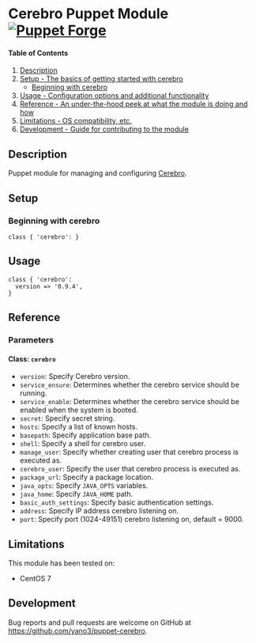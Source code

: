 # Cerebro Puppet Module [![Puppet Forge](https://img.shields.io/puppetforge/v/yano3/cerebro.svg?style=flat-square)](https://forge.puppet.com/yano3/cerebro)

#### Table of Contents

1. [Description](#description)
1. [Setup - The basics of getting started with cerebro](#setup)
    * [Beginning with cerebro](#beginning-with-cerebro)
1. [Usage - Configuration options and additional functionality](#usage)
1. [Reference - An under-the-hood peek at what the module is doing and how](#reference)
1. [Limitations - OS compatibility, etc.](#limitations)
1. [Development - Guide for contributing to the module](#development)

## Description

Puppet module for managing and configuring [Cerebro](https://github.com/lmenezes/cerebro).

## Setup

### Beginning with cerebro

```
class { 'cerebro': }
```

## Usage

```
class { 'cerebro':
  version => '0.9.4',
}
```

## Reference

### Parameters

#### Class: `cerebro`

- `version`: Specify Cerebro version.
- `service_ensure`: Determines whether the cerebro service should be running.
- `service_enable`: Determines whether the cerebro service should be enabled when the system is booted.
- `secret`: Specify secret string.
- `hosts`: Specify a list of known hosts.
- `basepath`: Specify application base path.
- `shell`: Specify a shell for cerebro user.
- `manage_user`: Specify whether creating user that cerebro process is executed as.
- `cerebro_user`: Specify the user that cerebro process is executed as.
- `package_url`: Specify a package location.
- `java_opts`: Specify `JAVA_OPTS` variables.
- `java_home`: Specify `JAVA_HOME` path.
- `basic_auth_settings`: Specify basic authentication settings.
- `address`: Specify IP address cerebro listening on.
- `port`: Specify port (1024-49151) cerebro listening on, default = 9000.

## Limitations

This module has been tested on:

- CentOS 7

## Development

Bug reports and pull requests are welcome on GitHub at https://github.com/yano3/puppet-cerebro.
